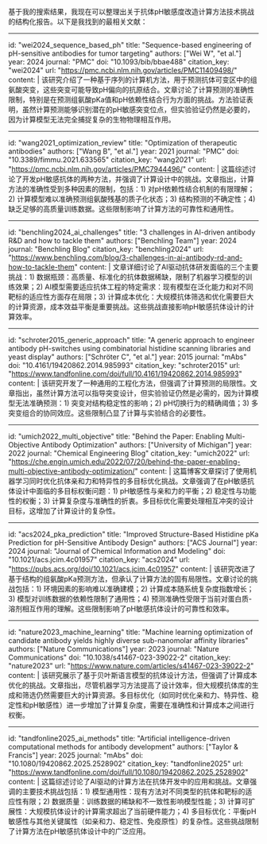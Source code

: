 基于我的搜索结果，我现在可以整理出关于抗体pH敏感度改造计算方法技术挑战的结构化报告。以下是我找到的最相关文献：

----
id: "wei2024_sequence_based_ph"
title: "Sequence-based engineering of pH-sensitive antibodies for tumor targeting"
authors: ["Wei W", "et al."]
year: 2024
journal: "PMC"
doi: "10.1093/bib/bbae488"
citation_key: "wei2024"
url: "https://pmc.ncbi.nlm.nih.gov/articles/PMC11409498/"
content: |
  该研究介绍了一种基于序列的计算机方法，用于预测抗体可变区中的组氨酸突变，这些突变可能导致pH偏向的抗原结合。文章讨论了计算预测的准确性限制，特别是在预测组氨酸pKa值和pH依赖性结合行为方面的挑战。方法验证表明，虽然计算预测能够识别潜在的pH敏感突变位点，但实验验证仍然是必要的，因为计算模型无法完全捕捉复杂的生物物理相互作用。

----
id: "wang2021_optimization_review"
title: "Optimization of therapeutic antibodies"
authors: ["Wang B", "et al."]
year: 2021
journal: "PMC"
doi: "10.3389/fimmu.2021.633565"
citation_key: "wang2021"
url: "https://pmc.ncbi.nlm.nih.gov/articles/PMC7944496/"
content: |
  这篇综述讨论了开发pH敏感抗体的两种方法，并强调了计算设计中的挑战。文章指出，计算方法的准确性受到多种因素的限制，包括：1) 对pH依赖性结合机制的有限理解；2) 计算模型难以准确预测组氨酸残基的质子化状态；3) 结构预测的不确定性；4) 缺乏足够的高质量训练数据。这些限制影响了计算方法的可靠性和通用性。

----
id: "benchling2024_ai_challenges"
title: "3 challenges in AI-driven antibody R&D and how to tackle them"
authors: ["Benchling Team"]
year: 2024
journal: "Benchling Blog"
citation_key: "benchling2024"
url: "https://www.benchling.com/blog/3-challenges-in-ai-antibody-rd-and-how-to-tackle-them"
content: |
  文章详细讨论了AI驱动抗体研发面临的三个主要挑战：1) 数据瓶颈：高质量、标准化的抗体数据稀缺，限制了机器学习模型的训练效果；2) AI模型需要适应抗体工程的特定需求：现有模型在泛化能力和对不同靶标的适应性方面存在局限；3) 计算成本优化：大规模抗体筛选和优化需要巨大的计算资源，成本效益平衡是重要挑战。这些挑战直接影响pH敏感抗体设计的计算效率。

----
id: "schroter2015_generic_approach"
title: "A generic approach to engineer antibody pH-switches using combinatorial histidine scanning libraries and yeast display"
authors: ["Schröter C", "et al."]
year: 2015
journal: "mAbs"
doi: "10.4161/19420862.2014.985993"
citation_key: "schroter2015"
url: "https://www.tandfonline.com/doi/full/10.4161/19420862.2014.985993"
content: |
  该研究开发了一种通用的工程化方法，但强调了计算预测的局限性。文章指出，虽然计算方法可以指导突变设计，但实验验证仍然是必需的，因为计算模型无法准确预测：1) 突变对结构稳定性的影响；2) pH切换行为的精确阈值；3) 多突变组合的协同效应。这些限制凸显了计算与实验结合的必要性。

----
id: "umich2022_multi_objective"
title: "Behind the Paper: Enabling Multi-Objective Antibody Optimization"
authors: ["University of Michigan"]
year: 2022
journal: "Chemical Engineering Blog"
citation_key: "umich2022"
url: "https://che.engin.umich.edu/2022/07/20/behind-the-paper-enabling-multi-objective-antibody-optimization/"
content: |
  这篇博客文章探讨了使用机器学习同时优化抗体亲和力和特异性的多目标优化挑战。文章强调了在pH敏感抗体设计中面临的多目标权衡问题：1) pH敏感性与亲和力的平衡；2) 稳定性与功能性的权衡；3) 计算复杂度与准确性的折衷。多目标优化需要处理相互冲突的设计目标，这增加了计算设计的复杂性。

----
id: "acs2024_pka_prediction"
title: "Improved Structure-Based Histidine pKa Prediction for pH-Sensitive Antibody Design"
authors: ["ACS Journal"]
year: 2024
journal: "Journal of Chemical Information and Modeling"
doi: "10.1021/acs.jcim.4c01957"
citation_key: "acs2024"
url: "https://pubs.acs.org/doi/10.1021/acs.jcim.4c01957"
content: |
  该研究改进了基于结构的组氨酸pKa预测方法，但承认了计算方法的固有局限性。文章讨论的挑战包括：1) 环境因素的影响难以准确建模；2) 计算成本随系统复杂度指数增长；3) 模型对训练数据的依赖性限制了通用性；4) 预测准确性受限于当前对蛋白质-溶剂相互作用的理解。这些限制影响了pH敏感抗体设计的可靠性和效率。

----
id: "nature2023_machine_learning"
title: "Machine learning optimization of candidate antibody yields highly diverse sub-nanomolar affinity libraries"
authors: ["Nature Communications"]
year: 2023
journal: "Nature Communications"
doi: "10.1038/s41467-023-39022-2"
citation_key: "nature2023"
url: "https://www.nature.com/articles/s41467-023-39022-2"
content: |
  该研究展示了基于贝叶斯语言模型的抗体设计方法，但强调了计算成本优化的挑战。文章指出，尽管机器学习方法提高了设计效率，但大规模抗体库的生成和筛选仍然需要巨大的计算资源。多目标优化（如同时优化亲和力、特异性、稳定性和pH敏感性）进一步增加了计算复杂度，需要在准确性和计算成本之间进行权衡。

----
id: "tandfonline2025_ai_methods"
title: "Artificial intelligence-driven computational methods for antibody development"
authors: ["Taylor & Francis"]
year: 2025
journal: "mAbs"
doi: "10.1080/19420862.2025.2528902"
citation_key: "tandfonline2025"
url: "https://www.tandfonline.com/doi/full/10.1080/19420862.2025.2528902"
content: |
  这篇综述讨论了AI驱动的计算方法在抗体开发中的应用和挑战。文章强调的主要技术挑战包括：1) 模型通用性：现有方法对不同类型的抗体和靶标的适应性有限；2) 数据质量：训练数据的稀缺和不一致性影响模型性能；3) 计算可扩展性：大规模抗体设计的计算需求超出了当前硬件能力；4) 多目标优化：平衡pH敏感性与其他关键属性（如亲和力、稳定性、免疫原性）的复杂性。这些挑战限制了计算方法在pH敏感抗体设计中的广泛应用。